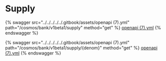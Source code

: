 # Supply

{% swagger src="../../../../../.gitbook/assets/openapi (7).yml" path="/cosmos/bank/v1beta1/supply" method="get" %}
[openapi (7).yml](<../../../../../.gitbook/assets/openapi (7).yml>)
{% endswagger %}

{% swagger src="../../../../../.gitbook/assets/openapi (7).yml" path="/cosmos/bank/v1beta1/supply/{denom}" method="get" %}
[openapi (7).yml](<../../../../../.gitbook/assets/openapi (7).yml>)
{% endswagger %}
